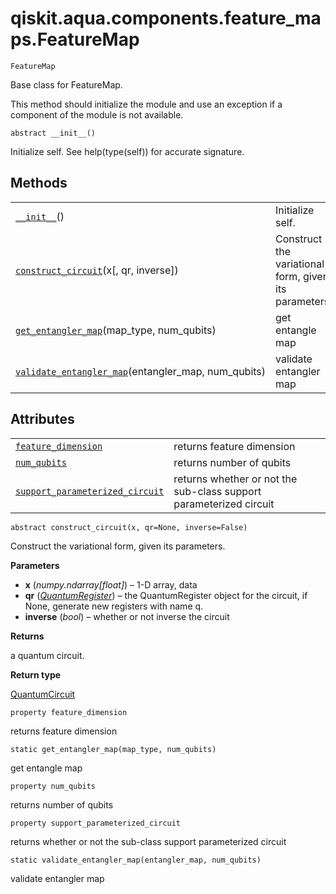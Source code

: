 # qiskit.aqua.components.feature\_maps.FeatureMap

`FeatureMap`

Base class for FeatureMap.

This method should initialize the module and use an exception if a component of the module is not available.

`abstract __init__()`

Initialize self. See help(type(self)) for accurate signature.

## Methods

|                                                                                                                                                                                                         |                                                       |
| ------------------------------------------------------------------------------------------------------------------------------------------------------------------------------------------------------- | ----------------------------------------------------- |
| [`__init__`](#qiskit.aqua.components.feature_maps.FeatureMap.__init__ "qiskit.aqua.components.feature_maps.FeatureMap.__init__")()                                                                      | Initialize self.                                      |
| [`construct_circuit`](#qiskit.aqua.components.feature_maps.FeatureMap.construct_circuit "qiskit.aqua.components.feature_maps.FeatureMap.construct_circuit")(x\[, qr, inverse])                          | Construct the variational form, given its parameters. |
| [`get_entangler_map`](#qiskit.aqua.components.feature_maps.FeatureMap.get_entangler_map "qiskit.aqua.components.feature_maps.FeatureMap.get_entangler_map")(map\_type, num\_qubits)                     | get entangle map                                      |
| [`validate_entangler_map`](#qiskit.aqua.components.feature_maps.FeatureMap.validate_entangler_map "qiskit.aqua.components.feature_maps.FeatureMap.validate_entangler_map")(entangler\_map, num\_qubits) | validate entangler map                                |

## Attributes

|                                                                                                                                                                                                 |                                                                    |
| ----------------------------------------------------------------------------------------------------------------------------------------------------------------------------------------------- | ------------------------------------------------------------------ |
| [`feature_dimension`](#qiskit.aqua.components.feature_maps.FeatureMap.feature_dimension "qiskit.aqua.components.feature_maps.FeatureMap.feature_dimension")                                     | returns feature dimension                                          |
| [`num_qubits`](#qiskit.aqua.components.feature_maps.FeatureMap.num_qubits "qiskit.aqua.components.feature_maps.FeatureMap.num_qubits")                                                          | returns number of qubits                                           |
| [`support_parameterized_circuit`](#qiskit.aqua.components.feature_maps.FeatureMap.support_parameterized_circuit "qiskit.aqua.components.feature_maps.FeatureMap.support_parameterized_circuit") | returns whether or not the sub-class support parameterized circuit |

`abstract construct_circuit(x, qr=None, inverse=False)`

Construct the variational form, given its parameters.

**Parameters**

*   **x** (*numpy.ndarray\[float]*) – 1-D array, data
*   **qr** ([*QuantumRegister*](qiskit.circuit.QuantumRegister#qiskit.circuit.QuantumRegister "qiskit.circuit.QuantumRegister")) – the QuantumRegister object for the circuit, if None, generate new registers with name q.
*   **inverse** (*bool*) – whether or not inverse the circuit

**Returns**

a quantum circuit.

**Return type**

[QuantumCircuit](qiskit.circuit.QuantumCircuit#qiskit.circuit.QuantumCircuit "qiskit.circuit.QuantumCircuit")

`property feature_dimension`

returns feature dimension

`static get_entangler_map(map_type, num_qubits)`

get entangle map

`property num_qubits`

returns number of qubits

`property support_parameterized_circuit`

returns whether or not the sub-class support parameterized circuit

`static validate_entangler_map(entangler_map, num_qubits)`

validate entangler map
